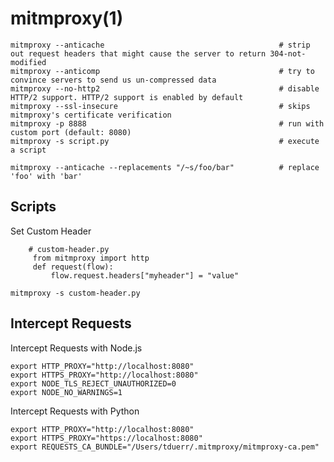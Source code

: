 # mitmproxy(1)

    mitmproxy --anticache                                       # strip out request headers that might cause the server to return 304-not-modified
    mitmproxy --anticomp                                        # try to convince servers to send us un-compressed data
    mitmproxy --no-http2                                        # disable HTTP/2 support. HTTP/2 support is enabled by default
    mitmproxy --ssl-insecure                                    # skips mitmproxy's certificate verification
    mitmproxy -p 8888                                           # run with custom port (default: 8080)
    mitmproxy -s script.py                                      # execute a script

    mitmproxy --anticache --replacements "/~s/foo/bar"          # replace 'foo' with 'bar'

## Scripts

Set Custom Header

        # custom-header.py
         from mitmproxy import http
         def request(flow):
             flow.request.headers["myheader"] = "value"

    mitmproxy -s custom-header.py

## Intercept Requests

Intercept Requests with Node.js

    export HTTP_PROXY="http://localhost:8080"
    export HTTPS_PROXY="http://localhost:8080"
    export NODE_TLS_REJECT_UNAUTHORIZED=0
    export NODE_NO_WARNINGS=1

Intercept Requests with Python

    export HTTP_PROXY="http://localhost:8080"
    export HTTPS_PROXY="https://localhost:8080"
    export REQUESTS_CA_BUNDLE="/Users/tduerr/.mitmproxy/mitmproxy-ca.pem"
